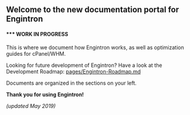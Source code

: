 ## Welcome to the new documentation portal for Engintron

#### *** WORK IN PROGRESS

This is where we document how Engintron works, as well as optimization guides for cPanel/WHM.

Looking for future development of Engintron? Have a look at the Development Roadmap: [pages/Engintron-Roadmap.md](pages/Engintron-Roadmap.md)

Documents are organized in the sections on your left.

**Thank you for using Engintron!**

_(updated May 2019)_
